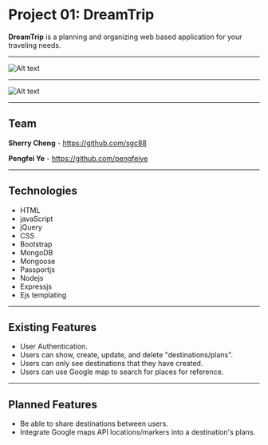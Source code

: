 Project 01: DreamTrip
===================


**DreamTrip** is a planning and organizing web based application for your traveling needs.


----------


![Alt text](public/images/1.png)

----------


![Alt text](public/images/2.png)


----------


Team
-------------------

**Sherry Cheng** - https://github.com/sgc88

**Pengfei Ye** - https://github.com/pengfeiye


----------


Technologies
-------------------
  * HTML
  * javaScript
  * jQuery
  * CSS
  * Bootstrap
  * MongoDB
  * Mongoose
  * Passportjs
  * Nodejs
  * Expressjs
  * Ejs templating


----------

  
Existing Features
-------------------
* User Authentication.
* Users can show, create, update, and delete "destinations/plans".
* Users can only see destinations that they have created.
* Users can use Google map to search for places for reference.


----------


Planned Features
-------------------
* Be able to share destinations between users.
* Integrate Google maps API locations/markers into a destination's plans.





